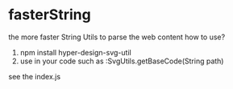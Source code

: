 # fasterString
the more faster String Utils to parse the web content
how to use?
1. npm install hyper-design-svg-util
2. use in your code such as :SvgUtils.getBaseCode(String path)

see the index.js




